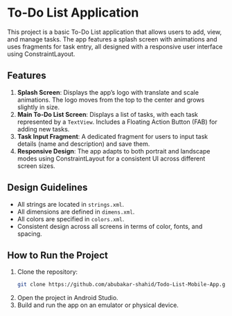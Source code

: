 # To-Do List Application

This project is a basic To-Do List application that allows users to add, view, and manage tasks. The app features a splash screen with animations and uses fragments for task entry, all designed with a responsive user interface using ConstraintLayout.

## Features
1. **Splash Screen**: Displays the app’s logo with translate and scale animations. The logo moves from the top to the center and grows slightly in size.
2. **Main To-Do List Screen**: Displays a list of tasks, with each task represented by a `TextView`. Includes a Floating Action Button (FAB) for adding new tasks.
3. **Task Input Fragment**: A dedicated fragment for users to input task details (name and description) and save them.
4. **Responsive Design**: The app adapts to both portrait and landscape modes using ConstraintLayout for a consistent UI across different screen sizes.

## Design Guidelines
- All strings are located in `strings.xml`.
- All dimensions are defined in `dimens.xml`.
- All colors are specified in `colors.xml`.
- Consistent design across all screens in terms of color, fonts, and spacing.

## How to Run the Project
1. Clone the repository:
    ```bash
    git clone https://github.com/abubakar-shahid/Todo-List-Mobile-App.git
    ```
2. Open the project in Android Studio.
3. Build and run the app on an emulator or physical device.
